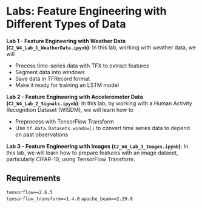 # Labs: Feature Engineering with Different Types of Data 
**Lab 1 - Feature Engineering with Weather Data (`C2_W4_Lab_1_WeatherData.ipynb`)**: In this lab, working with weather data, we will 
* Process time-series data with TFX to extract features
* Segment data into windows
* Save data in TFRecord format
* Make it ready for training an LSTM model

**Lab 2 - Feature Engineering with Accelerometer Data (`C2_W4_Lab_2_Signals.ipynb`)**: In this lab, by working with a Human Activity Recognition Dataset (WISDM), we will learn how to 
* Preprocess with TensorFlow Transform
* Use `tf.data.Datasets.window()` to convert time series data to depend on past observations

**Lab 3 - Feature Engineering with Images (`C2_W4_Lab_3_Images.ipynb`)**: In this lab, we will learn how to prepare features with an image dataset, particularly CIFAR-10, using TensorFlow Transform.

## Requirements
`tensorflow==2.6.5`  
`tensorflow_transform==1.4.0`
`apache_beam==2.39.0`